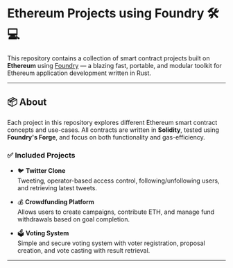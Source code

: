 # Ethereum Projects using Foundry 🛠️💻

This repository contains a collection of smart contract projects built on **Ethereum** using [Foundry](https://book.getfoundry.sh/) — a blazing fast, portable, and modular toolkit for Ethereum application development written in Rust.

---

## 📦 About

Each project in this repository explores different Ethereum smart contract concepts and use-cases. All contracts are written in **Solidity**, tested using **Foundry's Forge**, and focus on both functionality and gas-efficiency.

### ✅ Included Projects

- 🐦 **Twitter Clone**  
  Tweeting, operator-based access control, following/unfollowing users, and retrieving latest tweets.

- 💰 **Crowdfunding Platform**  
  Allows users to create campaigns, contribute ETH, and manage fund withdrawals based on goal completion.

- 🗳️ **Voting System**  
  Simple and secure voting system with voter registration, proposal creation, and vote casting with result retrieval.

---
